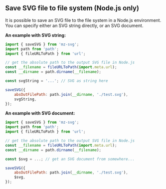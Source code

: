 ## Save SVG file to file system (Node.js only)

It is possible to save an SVG file to the file system in a Node.js environment. You can specify either an SVG string directly, or an SVG document.


**An example with SVG string:**

```js
import { saveSVG } from 'mz-svg';
import path from 'path';
import { fileURLToPath } from 'url';

// get the absolute path to the output SVG file in Node.js
const __filename = fileURLToPath(import.meta.url);
const __dirname = path.dirname(__filename);

const svgString = '...'; // SVG as string here

saveSVG({
    absOutFilePath: path.join(__dirname, './test.svg'),
    svgString,
});
```

**An example with SVG document:**

```js
import { saveSVG } from 'mz-svg';
import path from 'path';
import { fileURLToPath } from 'url';

// get the absolute path to the output SVG file in Node.js
const __filename = fileURLToPath(import.meta.url);
const __dirname = path.dirname(__filename);

const $svg = ...; // get an SVG document from somewhere...

saveSVG({
    absOutFilePath: path.join(__dirname, './test.svg'),
    $svg,
});
```
